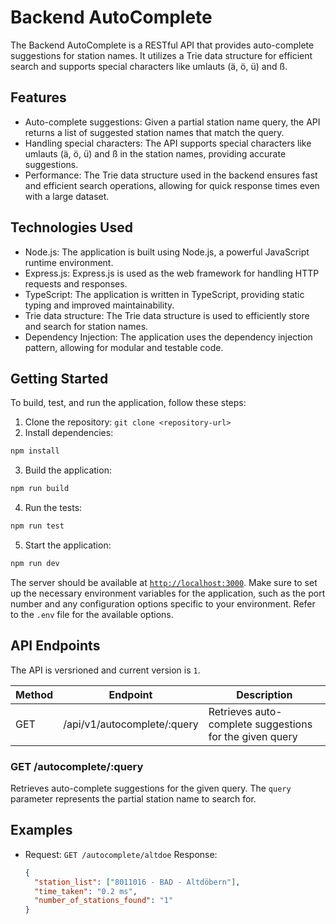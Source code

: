 # Backend AutoComplete

The Backend AutoComplete is a RESTful API that provides auto-complete suggestions for station names. It utilizes a Trie data structure for efficient search and supports special characters like umlauts (ä, ö, ü) and ß.

## Features

- Auto-complete suggestions: Given a partial station name query, the API returns a list of suggested station names that match the query.
- Handling special characters: The API supports special characters like umlauts (ä, ö, ü) and ß in the station names, providing accurate suggestions.
- Performance: The Trie data structure used in the backend ensures fast and efficient search operations, allowing for quick response times even with a large dataset.

## Technologies Used

- Node.js: The application is built using Node.js, a powerful JavaScript runtime environment.
- Express.js: Express.js is used as the web framework for handling HTTP requests and responses.
- TypeScript: The application is written in TypeScript, providing static typing and improved maintainability.
- Trie data structure: The Trie data structure is used to efficiently store and search for station names.
- Dependency Injection: The application uses the dependency injection pattern, allowing for modular and testable code.

## Getting Started

To build, test, and run the application, follow these steps:

1. Clone the repository: `git clone <repository-url>`
2. Install dependencies:

```bash
npm install
```

3. Build the application:

```bash
npm run build
```

4. Run the tests:

```bash
npm run test
```

5. Start the application:

```bash
npm run dev
```

The server should be available at [`http://localhost:3000`](http://localhost:3000).
Make sure to set up the necessary environment variables for the application, such as the port number and any configuration options specific to your environment. Refer to the `.env` file for the available options.

## API Endpoints

The API is versrioned and current version is `1`.

| Method | Endpoint                    | Description                                             |
| ------ | --------------------------- | ------------------------------------------------------- |
| GET    | /api/v1/autocomplete/:query | Retrieves auto-complete suggestions for the given query |

### GET /autocomplete/:query

Retrieves auto-complete suggestions for the given query. The `query` parameter represents the partial station name to search for.

## Examples

- Request: `GET /autocomplete/altdoe`
  Response:
  ```json
  {
    "station_list": ["8011016 - BAD - Altdöbern"],
    "time_taken": "0.2 ms",
    "number_of_stations_found": "1"
  }
  ```
